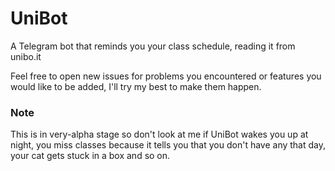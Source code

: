 # UniBot
A Telegram bot that reminds you your class schedule, reading it from unibo.it

Feel free to open new issues for problems you encountered or features you would like
to be added, I'll try my best to make them happen.

### Note
This is in very-alpha stage so don't look at me if UniBot wakes you up at night,
you miss classes because it tells you that you don't have any that day,
your cat gets stuck in a box and so on.
